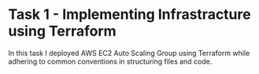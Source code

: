 # Task 1 - Implementing Infrastracture using Terraform

In this task I deployed AWS EC2 Auto Scaling Group using Terraform while adhering to common conventions in structuring files and code.